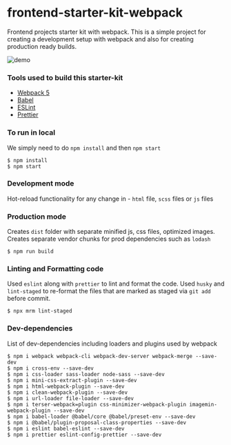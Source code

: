 # frontend-starter-kit-webpack

Frontend projects starter kit with webpack. This is a simple project for creating a development setup with webpack and also for creating production ready builds.

![demo](https://raw.githubusercontent.com/bchiang7/octoprofile/master/static/og.png)

### Tools used to build this starter-kit

- [Webpack 5](https://webpack.js.org/concepts/)
- [Babel](https://babeljs.io/docs/en/)
- [ESLint](https://eslint.org/docs/user-guide/getting-started)
- [Prettier](https://prettier.io/docs/en/install.html)

### To run in local

We simply need to do `npm install` and then `npm start`

```shell
$ npm install
$ npm start
```

### Development mode

Hot-reload functionality for any change in - `html` file, `scss` files or `js` files

### Production mode

Creates `dist` folder with separate minified js, css files, optimized images.
Creates separate vendor chunks for prod dependencies such as `lodash`

```shell
$ npm run build
```

### Linting and Formatting code

Used `eslint` along with `prettier` to lint and format the code.
Used `husky` and `lint-staged` to re-format the files that are marked as staged via `git add` before commit.

```shell
$ npx mrm lint-staged
```

### Dev-dependencies

List of dev-dependencies including loaders and plugins used by webpack

```shell
$ npm i webpack webpack-cli webpack-dev-server webpack-merge --save-dev
$ npm i cross-env --save-dev
$ npm i css-loader sass-loader node-sass --save-dev
$ npm i mini-css-extract-plugin --save-dev
$ npm i html-webpack-plugin --save-dev
$ npm i clean-webpack-plugin --save-dev
$ npm i url-loader file-loader --save-dev
$ npm i terser-webpack=plugin css-minimizer-webpack-plugin imagemin-webpack-plugin --save-dev
$ npm i babel-loader @babel/core @babel/preset-env --save-dev
$ npm i @babel/plugin-proposal-class-properties --save-dev
$ npm i eslint babel-eslint --save-dev
$ npm i prettier eslint-config-prettier --save-dev
```

